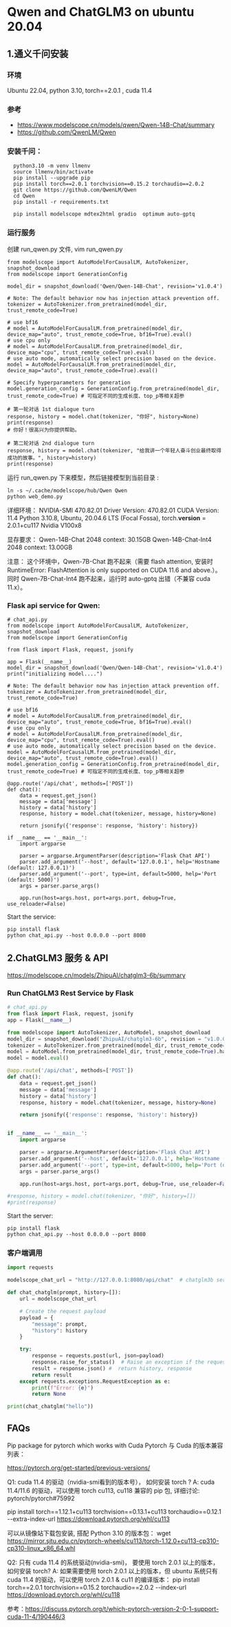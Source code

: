 # Qwen and ChatGLM3 on ubuntu 20.04

## 1.通义千问安装

### 环境
Ubuntu 22.04,  python 3.10,  torch==2.0.1 , cuda 11.4

### 参考

* https://www.modelscope.cn/models/qwen/Qwen-14B-Chat/summary
* https://github.com/QwenLM/Qwen

### 安装千问：

```
  python3.10 -m venv llmenv
  source llmenv/bin/activate
  pip install --upgrade pip
  pip install torch==2.0.1 torchvision==0.15.2 torchaudio==2.0.2
  git clone https://github.com/QwenLM/Qwen
  cd Qwen
  pip install -r requirements.txt

  pip install modelscope mdtex2html gradio  optimum auto-gptq

```

### 运行服务

创建  run_qwen.py 文件,    vim run_qwen.py
```
from modelscope import AutoModelForCausalLM, AutoTokenizer, snapshot_download
from modelscope import GenerationConfig

model_dir = snapshot_download('Qwen/Qwen-14B-Chat', revision='v1.0.4')

# Note: The default behavior now has injection attack prevention off.
tokenizer = AutoTokenizer.from_pretrained(model_dir, trust_remote_code=True)

# use bf16
# model = AutoModelForCausalLM.from_pretrained(model_dir, device_map="auto", trust_remote_code=True, bf16=True).eval()
# use cpu only
# model = AutoModelForCausalLM.from_pretrained(model_dir, device_map="cpu", trust_remote_code=True).eval()
# use auto mode, automatically select precision based on the device.
model = AutoModelForCausalLM.from_pretrained(model_dir, device_map="auto", trust_remote_code=True).eval()

# Specify hyperparameters for generation
model.generation_config = GenerationConfig.from_pretrained(model_dir, trust_remote_code=True) # 可指定不同的生成长度、top_p等相关超参

# 第一轮对话 1st dialogue turn
response, history = model.chat(tokenizer, "你好", history=None)
print(response)
# 你好！很高兴为你提供帮助。

# 第二轮对话 2nd dialogue turn
response, history = model.chat(tokenizer, "给我讲一个年轻人奋斗创业最终取得成功的故事。", history=history)
print(response)
```

运行 run_qwen.py 下来模型，然后链接模型到当前目录 :
```
ln -s ~/.cache/modelscope/hub/Qwen Qwen
python web_demo.py
```

详细环境：
NVIDIA-SMI 470.82.01    Driver Version: 470.82.01    CUDA Version: 11.4
Python 3.10.8,  Ubuntu, 20.04.6 LTS (Focal Fossa), torch.__version__  = 2.0.1+cu117
Nvidia V100x8

显存要求：
Qwen-14B-Chat 2048 context: 30.15GB
Qwen-14B-Chat-Int4 2048 context:  13.00GB

注意：
这个环境中，Qwen-7B-Chat 跑不起来（需要 flash attention,  安装时 RuntimeError: FlashAttention is only supported on CUDA 11.6 and above.）。
同时 Qwen-7B-Chat-Int4 跑不起来，运行时 auto-gptq 出错（不兼容 cuda 11.x）。

### Flask api service for Qwen:

```
# chat_api.py
from modelscope import AutoModelForCausalLM, AutoTokenizer, snapshot_download
from modelscope import GenerationConfig

from flask import Flask, request, jsonify

app = Flask(__name__)
model_dir = snapshot_download('Qwen/Qwen-14B-Chat', revision='v1.0.4')
print("initializing model....")

# Note: The default behavior now has injection attack prevention off.
tokenizer = AutoTokenizer.from_pretrained(model_dir, trust_remote_code=True)

# use bf16
# model = AutoModelForCausalLM.from_pretrained(model_dir, device_map="auto", trust_remote_code=True, bf16=True).eval()
# use cpu only
# model = AutoModelForCausalLM.from_pretrained(model_dir, device_map="cpu", trust_remote_code=True).eval()
# use auto mode, automatically select precision based on the device.
model = AutoModelForCausalLM.from_pretrained(model_dir, device_map="auto", trust_remote_code=True).eval()
model.generation_config = GenerationConfig.from_pretrained(model_dir, trust_remote_code=True) # 可指定不同的生成长度、top_p等相关超参

@app.route('/api/chat', methods=['POST'])
def chat():
    data = request.get_json()
    message = data['message']
    history = data['history']
    response, history = model.chat(tokenizer, message, history=None)

    return jsonify({'response': response, 'history': history})

if __name__ == '__main__':
    import argparse

    parser = argparse.ArgumentParser(description='Flask Chat API')
    parser.add_argument('--host', default='127.0.0.1', help='Hostname (default: 127.0.0.1)')
    parser.add_argument('--port', type=int, default=5000, help='Port (default: 5000)')
    args = parser.parse_args()

    app.run(host=args.host, port=args.port, debug=True, use_reloader=False)
```

Start the service:
```
pip install flask
python chat_api.py --host 0.0.0.0 --port 8080
```

## 2.ChatGLM3 服务 & API

https://modelscope.cn/models/ZhipuAI/chatglm3-6b/summary

### Run ChatGLM3 Rest Service by Flask

```python
# chat_api.py
from flask import Flask, request, jsonify
app = Flask(__name__)

from modelscope import AutoTokenizer, AutoModel, snapshot_download
model_dir = snapshot_download("ZhipuAI/chatglm3-6b", revision = "v1.0.0")
tokenizer = AutoTokenizer.from_pretrained(model_dir, trust_remote_code=True)
model = AutoModel.from_pretrained(model_dir, trust_remote_code=True).half().cuda()
model = model.eval()

@app.route('/api/chat', methods=['POST'])
def chat():
    data = request.get_json()
    message = data['message']
    history = data['history']
    response, history = model.chat(tokenizer, message, history=None)

    return jsonify({'response': response, 'history': history})


if __name__ == '__main__':
    import argparse

    parser = argparse.ArgumentParser(description='Flask Chat API')
    parser.add_argument('--host', default='127.0.0.1', help='Hostname (default: 127.0.0.1)')
    parser.add_argument('--port', type=int, default=5000, help='Port (default: 5000)')
    args = parser.parse_args()

    app.run(host=args.host, port=args.port, debug=True, use_reloader=False)

#response, history = model.chat(tokenizer, "你好", history=[])
#print(response)
```

Start the server:
```
pip install flask
python chat_api.py --host 0.0.0.0 --port 8080
```

### 客户端调用

``` python
import requests

modelscope_chat_url = "http://127.0.0.1:8080/api/chat"  # chatglm3b service

def chat_chatglm(prompt, history=[]):
    url = modelscope_chat_url

    # Create the request payload
    payload = {
        "message": prompt,
        "history": history
    }

    try:
        response = requests.post(url, json=payload)
        response.raise_for_status()  # Raise an exception if the request was not successful
        result = response.json() #  return history, response
        return result
    except requests.exceptions.RequestException as e:
        print(f"Error: {e}")
        return None

print(chat_chatglm("hello"))
```

## FAQs

Pip package for pytorch which works with Cuda
Pytorch 与 Cuda 的版本兼容列表：

https://pytorch.org/get-started/previous-versions/

Q1: cuda 11.4 的驱动（nvidia-smi看到的版本号）， 如何安装 torch ?
A: cuda 11.4/11.6 的驱动，可以使用 torch cu113, cu118 兼容的 pip 包, 详细讨论:
pytorch/pytorch#75992

pip install torch==1.12.1+cu113 torchvision==0.13.1+cu113 torchaudio==0.12.1 --extra-index-url https://download.pytorch.org/whl/cu113

可以从镜像站下载包安装, 搭配 Python 3.10 的版本包：
wget https://mirror.sjtu.edu.cn/pytorch-wheels/cu113/torch-1.12.0+cu113-cp310-cp310-linux_x86_64.whl

Q2: 只有 cuda 11.4 的系统驱动(nvidia-smi)， 要使用 torch 2.0.1 以上的版本，如何安装 torch?
A: 如果需要使用 torch 2.0.1 以上的版本，但 ubuntu 系统只有 cuda 11.4 的驱动，可以使用 torch 2.0.1 & cu11 的编译版本：
pip install torch==2.0.1 torchvision==0.15.2 torchaudio==2.0.2 --index-url https://download.pytorch.org/whl/cu118

参考：https://discuss.pytorch.org/t/which-pytorch-version-2-0-1-support-cuda-11-4/190446/3

